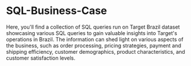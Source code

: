 # SQL-Business-Case
Here, you'll find a collection of SQL queries run on Target Brazil dataset showcasing various SQL queries to gain valuable insights into Target's operations in Brazil. The information can shed light on various aspects of the business, such as order processing, pricing strategies, payment and shipping efficiency, customer demographics, product characteristics, and customer satisfaction levels.

